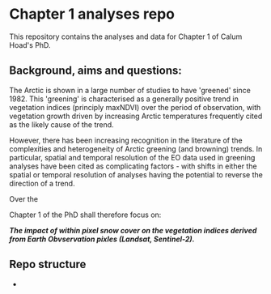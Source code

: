 # Chapter 1 analyses repo
This repository contains the analyses and data for Chapter 1 of Calum Hoad's PhD. 

## Background, aims and questions:
The Arctic is shown in a large number of studies to have 'greened' since 1982. This 'greening' is characterised as a generally positive trend in vegetation indices (principly maxNDVI) over the period of observation, with vegetation growth driven by increasing Arctic temperatures frequently cited as the likely cause of the trend. 

However, there has been increasing recognition in the literature of the complexities and heterogeneity of Arctic greening (and browning) trends. In particular, spatial and temporal resolution of the EO data used in greening analyses have been cited as complicating factors - with shifts in either the spatial or temporal resolution of analyses having the potential to reverse the direction of a trend.

Over the 

Chapter 1 of the PhD shall therefore focus on:

***The impact of within pixel snow cover on the vegetation indices derived from Earth Obvservation pixles (Landsat, Sentinel-2).***

## Repo structure
- 
